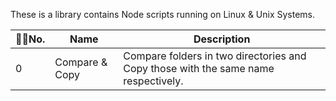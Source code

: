 These is a library contains Node scripts running on Linux & Unix Systems.

 No. | Name | Description
 --- | ---- | ----------
 0 | Compare & Copy | Compare folders in two directories and Copy those with the same name respectively.